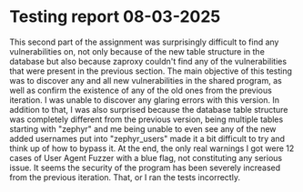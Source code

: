 # Testing report 08-03-2025
This second part of the assignment was surprisingly difficult to find any vulnerabilities on, not only because of the new table structure in the database but also because zaproxy couldn't find any of the vulnerabilities that were present in the previous section.
The main objective of this testing was to discover any and all new vulnerabilities in the shared program, as well as confirm the existence of any of the old ones from the previous iteration.
I was unable to discover any glaring errors with this version. In addition to that, I was also surprised because the database table structure was completely different from the previous version, being multiple tables starting with "zephyr" and me being unable to even see any of the new added usernames put into "zephyr_users" made it a bit difficult to try and think up of how to bypass it.
At the end, the only real warnings I got were 12 cases of User Agent Fuzzer with a blue flag, not constituting any serious issue.
It seems the security of the program has been severely increased from the previous iteration. That, or I ran the tests incorrectly.
